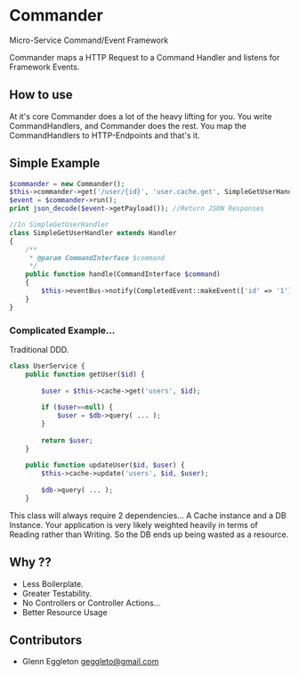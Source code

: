 # Commander

Micro-Service Command/Event Framework

Commander maps a HTTP Request to a Command Handler and listens for Framework Events.

## How to use

At it's core Commander does a lot of the heavy lifting for you.
You write CommandHandlers, and Commander does the rest.
You map the CommandHandlers to HTTP-Endpoints and that's it.

## Simple Example

```php
$commander = new Commander();
$this->commander->get('/user/{id}', 'user.cache.get', SimpleGetUserHandler::class);
$event = $commander->run();
print json_decode($event->getPayload()); //Return JSON Responses

//In SimpleGetUserHandler
class SimpleGetUserHandler extends Handler
{
    /**
     * @param CommandInterface $command
     */
    public function handle(CommandInterface $command)
    {
        $this->eventBus->notify(CompletedEvent::makeEvent(['id' => '1'])); //fill in the user info
    }
}
```

### Complicated Example...

Traditional DDD.
```php
class UserService {
    public function getUser($id) {
        
        $user = $this->cache->get('users', $id);
        
        if ($user==null) {
            $user = $db->query( ... );
        }
        
        return $user;
    }
    
    public function updateUser($id, $user) {
        $this->cache->update('users', $id, $user);
        
        $db->query( ... );
    }
```

This class will always require 2 dependencies... A Cache instance and a DB Instance.
Your application is very likely weighted heavily in terms of Reading rather than Writing.
So the DB ends up being wasted as a resource.


## Why ??

- Less Boilerplate. 
- Greater Testability.
- No Controllers or Controller Actions...
- Better Resource Usage



## Contributors

- Glenn Eggleton <geggleto@gmail.com>

